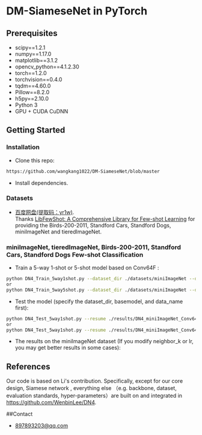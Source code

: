 # DM-SiameseNet in PyTorch


## Prerequisites
- scipy==1.2.1
- numpy==1.17.0
- matplotlib==3.1.2
- opencv_python==4.1.2.30
- torch==1.2.0
- torchvision==0.4.0
- tqdm==4.60.0
- Pillow==8.2.0
- h5py==2.10.0
- Python 3
- GPU + CUDA CuDNN

## Getting Started
### Installation

- Clone this repo:
```bash
https://github.com/wangkang1022/DM-SiameseNet/blob/master
```

- Install dependencies.

### Datasets 
- [百度网盘(提取码：yr1w)](https://pan.baidu.com/share/init?surl=M3jFo2OI5GTOpytxgtO1qA). <br>
Thanks [LibFewShot: A Comprehensive Library for Few-shot Learning](https://arxiv.org/abs/2109.04898) for providing the Birds-200-2011, Standford Cars, Standford Dogs, miniImageNet and tieredImageNet.

###  miniImageNet, tieredImageNet, Birds-200-2011, Standford Cars, Standford Dogs Few-shot Classification
- Train a 5-way 1-shot or 5-shot model based on Conv64F :
```bash
python DN4_Train_5way1shot.py --dataset_dir ./datasets/miniImageNet --data_name miniImageNet
or
python DN4_Train_5way5shot.py --dataset_dir ./datasets/miniImageNet --data_name miniImageNet
```
- Test the model (specify the dataset_dir, basemodel, and data_name first):
```bash
python DN4_Test_5way1shot.py --resume ./results/DN4_miniImageNet_Conv64F_5Way_1Shot_K3/model_best.pth.tar --basemodel Conv64F
or
python DN4_Test_5way1shot.py --resume ./results/DN4_miniImageNet_Conv64F_5Way_5Shot_K3/model_best.pth.tar --basemodel Conv64F
```

- The results on the miniImageNet dataset (If you modify neighbor_k or lr, you may get better results in some cases): 


## References
Our code is based on Li's contribution. Specifically, except for our core design, Siamese network , everything else （e.g. backbone, dataset, evaluation standards, hyper-parameters）are built on and integrated in https://github.com/WenbinLee/DN4.

##Contact
- 897893203@qq.com
